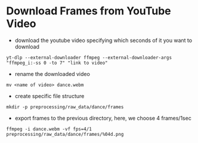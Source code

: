 # Download Frames from YouTube Video

- download the youtube video specifying which seconds of it you want to download 
```
yt-dlp --external-downloader ffmpeg --external-downloader-args "ffmpeg_i:-ss 0 -to 7" "link to video"
```

- rename the downloaded video
```
mv <name of video> dance.webm
```

- create specific file structure
```
mkdir -p preprocessing/raw_data/dance/frames
```

- export frames to the previous directory, here, we choose 4 frames/1sec
```
ffmpeg -i dance.webm -vf fps=4/1 preprocessing/raw_data/dance/frames/%04d.png
```
